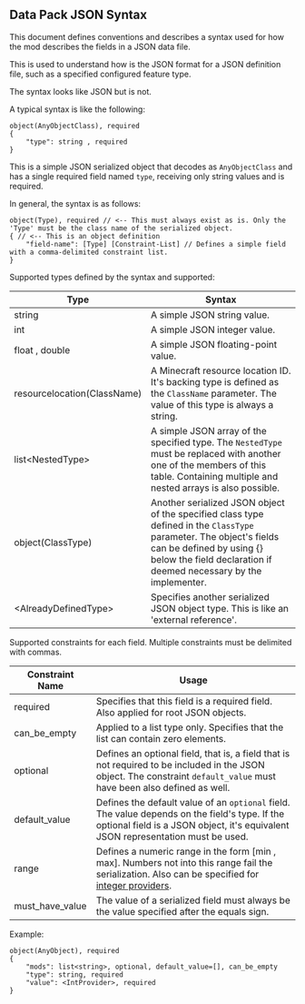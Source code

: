 

## Data Pack JSON Syntax

This document defines conventions and describes a 
syntax used for how the mod describes the fields 
in a JSON data file.

This is used to understand how is the JSON format for 
a JSON definition file, such as a specified configured feature type.

The syntax looks like JSON but is not.

A typical syntax is like the following:

~~~
object(AnyObjectClass), required
{
    "type": string , required
}
~~~

This is a simple JSON serialized object that decodes as `AnyObjectClass` and has a single required field named `type`, receiving only string values and is required.

In general, the syntax is as follows:
~~~
object(Type), required // <-- This must always exist as is. Only the 'Type' must be the class name of the serialized object.
{ // <-- This is an object definition
    "field-name": [Type] [Constraint-List] // Defines a simple field with a comma-delimited constraint list.
}
~~~

Supported types defined by the syntax and supported:

| Type                        | Syntax                                                                                                                                                                                                              |
|-----------------------------|---------------------------------------------------------------------------------------------------------------------------------------------------------------------------------------------------------------------|
| string                      | A simple JSON string value.                                                                                                                                                                                         |
| int                         | A simple JSON integer value.                                                                                                                                                                                        |
| float , double              | A simple JSON floating-point value.                                                                                                                                                                                 |
| resourcelocation(ClassName) | A Minecraft resource location ID. It's backing type is defined as the `ClassName` parameter. The value of this type is always a string.                                                                             |
| list&lt;NestedType&gt;      | A simple JSON array of the specified type. The `NestedType` must be replaced with another one of the members of this table. Containing multiple and nested arrays is also possible.                                 |
| object(ClassType)           | Another serialized JSON object of the specified class type defined in the `ClassType` parameter. The object's fields can be defined by using {} below the field declaration if deemed necessary by the implementer. |
| &lt;AlreadyDefinedType&gt;  | Specifies another serialized JSON object type. This is like an 'external reference'.                                                                                                                                |

Supported constraints for each field. Multiple constraints must be delimited with commas.

| Constraint Name | Usage                                                                                                                                                                                                                    |
|-----------------|--------------------------------------------------------------------------------------------------------------------------------------------------------------------------------------------------------------------------|
| required        | Specifies that this field is a required field. Also applied for root JSON objects.                                                                                                                                       |
| can_be_empty    | Applied to a list type only. Specifies that the list can contain zero elements.                                                                                                                                          |
| optional        | Defines an optional field, that is, a field that is not required to be included in the JSON object. The constraint `default_value` must have been also defined as well.                                                  |
| default_value   | Defines the default value of an `optional` field. The value depends on the field's type. If the optional field is a JSON object, it's equivalent JSON representation must be used.                                       |
| range           | Defines a numeric range in the form [min , max]. Numbers not into this range fail the serialization. Also can be specified for [integer providers](https://minecraft.wiki/w/Template:Nbt_inherit/int_provider/template). |
| must_have_value | The value of a serialized field must always be the value specified after the equals sign.                                                                                                                                |

Example:
~~~
object(AnyObject), required
{
    "mods": list<string>, optional, default_value=[], can_be_empty
    "type": string, required
    "value": <IntProvider>, required
}
~~~
